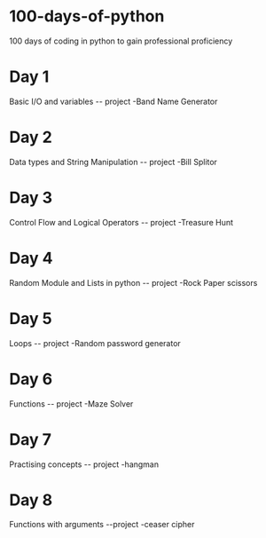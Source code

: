 # 100-days-of-python
100 days of coding in python to gain professional proficiency
# Day 1
Basic I/O and variables -- project -Band Name Generator
# Day 2
Data types and String Manipulation -- project -Bill Splitor
# Day 3
Control Flow and Logical Operators -- project -Treasure Hunt
# Day 4
Random Module and Lists in python  -- project -Rock Paper scissors
# Day 5
Loops -- project -Random password generator
# Day 6
Functions -- project -Maze Solver
# Day 7
Practising concepts -- project -hangman
# Day 8
Functions with arguments --project -ceaser cipher